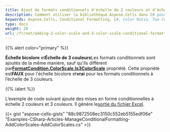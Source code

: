 ```yaml
---
title: Ajout de formats conditionnels d'échelle de 2 couleurs et d'échelle de 3 couleurs
description: Comment utiliser la bibliothèque Aspose.Cells dans C# pour ajouter une mise en forme conditionnelle pour deux rapports de couleurs et trois rapports de couleurs. En ajustant ces critères, vous avez plus de contrôle sur l’apparence et l’apparence des cellules.
keywords: Aspose.Cells, Conditional Formatting, C#, Color Ratio, Two Color Scale, Three Color Scale
type: docs
weight: 20
url: /fr/net/adding-2-color-scale-and-3-color-scale-conditional-formattings/
---
```

{{% alert color="primary" %}}

**Échelle bicolore** et**Échelle de 3 couleurs**Les formats conditionnels sont ajoutés de la même manière, sauf qu'ils diffèrent par[**FormatCondition.ColorScale.Is3ColorScale**](https://reference.aspose.com/cells/net/aspose.cells/colorscale/properties/is3colorscale) propriété. Cette propriété est**FAUX** pour l'échelle bicolore et**vrai** pour les formats conditionnels à l’échelle de 3 couleurs.

{{% /alert %}}

 L’exemple de code suivant ajoute des mises en forme conditionnelles à échelle 2 couleurs et 3 couleurs. Il génère le[sortie du fichier Excel](5115058.xlsx).

{{< gist "aspose-cells-gists" "88c9872508ec3150c552eb5155edf06e" "Examples-CSharp-Articles-ManageConditionalFormatting-AddColorScales-AddColorScales.cs" >}}
